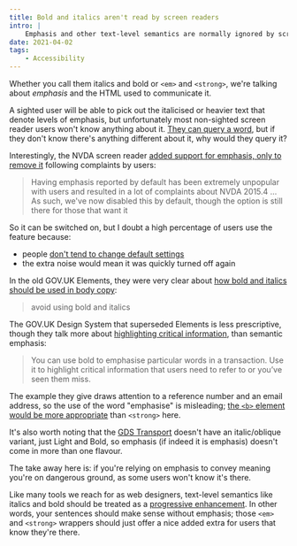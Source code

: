 ```yaml
---
title: Bold and italics aren't read by screen readers
intro: |
    Emphasis and other text-level semantics are normally ignored by screen readers, so it you're relying on them for meaning you could be in trouble.
date: 2021-04-02
tags:
    - Accessibility
---
```


Whether you call them italics and bold or `<em>` and `<strong>`, we're talking about *emphasis* and the HTML used to communicate it.

A sighted user will be able to pick out the italicised or heavier text that denote levels of emphasis, but unfortunately most non-sighted screen reader users won't know anything about it. [They can query a word](https://twitter.com/LeonieWatson/status/1057628879739805699?s=20), but if they don't know there's anything different about it, why would they query it?

Interestingly, the NVDA screen reader [added support for emphasis, only to remove it](https://github.com/nvaccess/nvda/issues/4920#issuecomment-161162498) following complaints by users:

> Having emphasis reported by default has been extremely unpopular with users and resulted in a lot of complaints about NVDA 2015.4 … As such, we've now disabled this by default, though the option is still there for those that want it

So it can be switched on, but I doubt a high percentage of users use the feature because:

- people [don't tend to change default settings](https://www.nngroup.com/articles/the-power-of-defaults/)
- the extra noise would mean it was quickly turned off again

In the old GOV.UK Elements, they were very clear about [how bold and italics should be used in body copy](https://govuk-elements.herokuapp.com/typography/#typography-body-copy):

> avoid using bold and italics

The GOV.UK Design System that superseded Elements is less prescriptive, though they talk more about [highlighting critical information](https://design-system.service.gov.uk/styles/typography/#bold-text), than semantic emphasis:

> You can use bold to emphasise particular words in a transaction. Use it to highlight critical information that users need to refer to or you’ve seen them miss.

The example they give draws attention to a reference number and an email address, so the use of the word "emphasise" is misleading; [the `<b>` element would be more appropriate](/blog/whats-emphasis-and-whats-not) than `<strong>` here.

It's also worth noting that the [GDS Transport](https://design-system.service.gov.uk/styles/typography/#font) doesn't have an italic/oblique variant, just Light and Bold, so emphasis (if indeed it is emphasis) doesn't come in more than one flavour.

The take away here is: if you're relying on emphasis to convey meaning you're on dangerous ground, as some users won't know it's there.

Like many tools we reach for as web designers, text-level semantics like italics and bold should be treated as a [progressive enhancement](/blog/minimalism-and-progressive-enhancement). In other words, your sentences should make sense without emphasis; those `<em>` and `<strong>` wrappers should just offer a nice added extra for users that know they're there.


